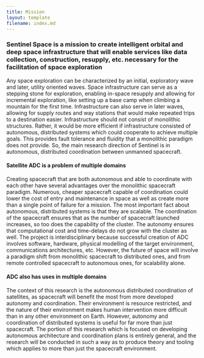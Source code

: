 ```yaml
---
title: Mission
layout: template
filename: index.md
--- 
```

### Sentinel Space is a mission to create intelligent orbital and deep space infrastructure that will enable services like data collection, construction, resupply, etc. necessary for the facilitation of space exploration ###
Any space exploration can be characterized by an initial, exploratory wave and later, utility oriented waves. Space infrastructure can serve as a stepping stone for exploration, enabling in-space resupply and allowing for incremental exploration, like setting up a base camp when climbing a mountain for the first time. Infrastructure can also serve in later waves, allowing for supply routes and way stations that would make repeated trips to a destination easier.
Infrastructure should not consist of monolithic structures. Rather, it would be more efficient if infrastructure consisted of autonomous, distributed systems which could cooperate to achieve multiple goals. This provides fault tolerance and fluidity that a monolithic paradigm does not provide.
So, the main research direction of Sentinel is in autonomous, distributed coordination between unmanned spacecraft.
#### Satellite ADC is a problem of multiple domains ####
Creating spacecraft that are both autonomous and able to coordinate with each other have several advantages over the monolithic spacecraft paradigm. Numerous, cheaper spacecraft capable of coordination could lower the cost of entry and maintenance in space as well as create more than a single point of failure for a mission. The most important fact about autonomous, distributed systems is that they are scalable. The coordination of the spacecraft ensures that as the number of spacecraft launched increases, so too does the capability of the cluster. The autonomy ensures that computational cost and time-delays do not grow with the cluster as well. The project is interdisciplinary because successful creation of ADC involves software, hardware, physical modelling of the target environment, communications architectures, etc. However, the future of space will involve a paradigm shift from monolithic spacecraft to distributed ones, and from remote controlled spacecraft to autonomous ones, for scalability alone.
#### ADC also has uses in multiple domains ####
The context of this research is the autonomous distributed coordination of satellites, as spacecraft will benefit the most from more developed autonomy and coordination. Their environment is resource restricted, and the nature of their environment makes human intervention more difficult than in any other environment on Earth. However, autonomy and coordination of distributed systems is useful for far more than just spacecraft. The portion of this research which is focused on developing autonomous architecture and coordination plans is entirely general, and the research will be conducted in such a way as to produce theory and tooling which applies to more than just the spacecraft environment.
